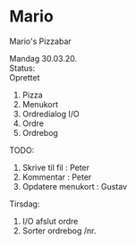 # Mario
Mario's Pizzabar

Mandag 30.03.20.  
Status:  
Oprettet   
1. Pizza
2. Menukort
3. Ordredialog I/O
4. Ordre
5. Ordrebog

TODO:  
1. Skrive til fil : Peter
2. Kommentar : Peter
3. Opdatere menukort : Gustav

Tirsdag:  
1. I/O afslut ordre
2. Sorter ordrebog /nr.


